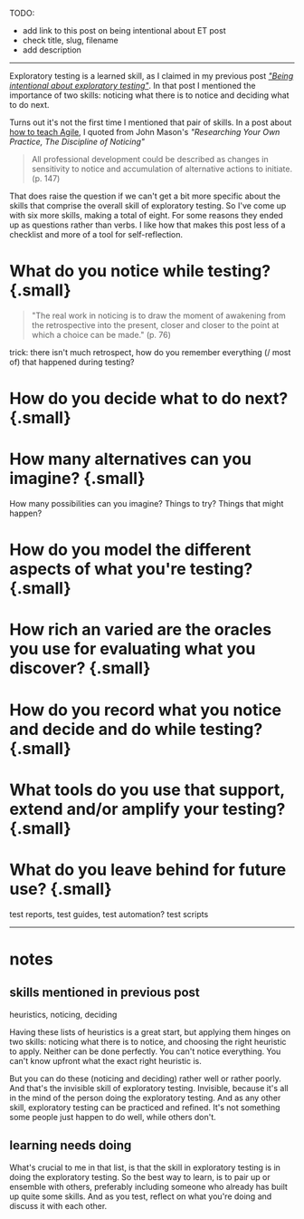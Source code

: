 <!--
.. title: The eight skills of exploratory testing
.. slug: the-eight-skills-of-exploratory-testing
.. date: 2024-11-22
.. category: exploratory testing
.. tags: exploratory testing, quality engineering, software development, software testing
.. type: text
.. description: 
-->

TODO:

- add link to this post on being intentional about ET post
- check title, slug, filename
- add description

---


Exploratory testing is a learned skill, as I claimed in my previous post *["Being intentional about exploratory testing"](link://slug/being-intentional-about-exploratory-testing)*. In that post I mentioned the importance of two skills: noticing what there is to notice and deciding what to do next.

Turns out it's not the first time I mentioned that pair of skills. In a post about [how to teach Agile](link://slug/an-approach-to-teaching-agile-20-years-after-the-agile-manifesto#noticing-options-principles), I quoted from John Mason's *"Researching Your Own Practice, The Discipline of Noticing"*

> All professional development could be described as changes in sensitivity to notice and accumulation of alternative actions to initiate. (p. 147)

That does raise the question if we can't get a bit more specific about the skills that comprise the overall skill of exploratory testing. So I've come up with six more skills, making a total of eight. For some reasons they ended up as questions rather than verbs. I like how that makes this post less of a checklist and more of a tool for self-reflection.


<!-- TEASER_END -->

# What do you notice while testing? {.small}

<!-- [noticing](link://slug/an-approach-to-teaching-agile-20-years-after-the-agile-manifesto) no link to noticing section yet -->

> "The real work in noticing is to draw the moment of awakening from the retrospective into the present, closer and closer to the point at which a choice can be made." (p. 76)

trick: there isn't much retrospect, how do you remember everything (/ most of) that happened during testing?

# How do you decide what to do next? {.small}

# How many alternatives can you imagine? {.small}
How many possibilities can you imagine? Things to try? Things that might happen?

# How do you model the different aspects of what you're testing? {.small}

# How rich an varied are the oracles you use for evaluating what you discover? {.small}

# How do you record what you notice and decide and do while testing? {.small}

# What tools do you use that support, extend and/or amplify your testing? {.small}

# What do you leave behind for future use? {.small}
test reports, test guides, test automation? test scripts


---

# notes

## skills mentioned in previous post

heuristics, noticing, deciding

Having these lists of heuristics is a great start, but applying them hinges on two skills: noticing what there is to notice, and choosing the right heuristic to apply. Neither can be done perfectly. You can't notice everything. You can't know upfront what the exact right heuristic is.

But you can do these (noticing and deciding) rather well or rather poorly. And that's the invisible skill of exploratory testing. Invisible, because it's all in the mind of the person doing the exploratory testing. And as any other skill, exploratory testing can be practiced and refined. It's not something some people just happen to do well, while others don't.

## learning needs doing

What's crucial to me in that list, is that the skill in exploratory testing is in doing the exploratory testing. So the best way to learn, is to pair up or ensemble with others, preferably including someone who already has built up quite some skills. And as you test, reflect on what you're doing and discuss it with each other.
